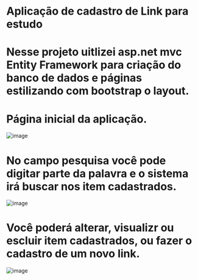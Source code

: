 # Aplicação de cadastro de Link para estudo

# Nesse projeto uitlizei asp.net mvc Entity Framework para criação do banco de dados e páginas estilizando com bootstrap o layout.

# Página inicial da aplicação.
![image](https://github.com/luizmarcelolm/Link_Estudo/assets/109484017/7676bb4c-af9f-4d99-9633-646745901046)

# No campo pesquisa você pode digitar parte da palavra e o sistema irá buscar nos item cadastrados.
![image](https://github.com/luizmarcelolm/Link_Estudo/assets/109484017/9b825923-e829-4b9c-b342-fc3da461be3f)

# Você poderá alterar, visualizr ou escluir item cadastrados, ou fazer o cadastro de um novo link.
![image](https://github.com/luizmarcelolm/Link_Estudo/assets/109484017/6da1c858-a91c-4c63-90b4-9c6ae539f126)

